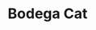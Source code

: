 ---
pid: LLG76
title: Bodega Cat
location_transcription: Brewerytown (Girard Ave)
zipcode: '19130'
outside_phl: 
neighborhood: Art Museum,Francisville
age: '15'
age_range: 13-19
instagram: 
image_file_name: LLG_76.jpg
proposal_transcription: In the wake of gentrification and the //hipster revolution,
  // hundreds of residents have been displaced. This wave of wealthy investors and
  even well meaning business owners has created a deeper divide between the predominantly
  racially segregated communities. The image of the bodega, however, represents an
  example of a business that brings communities together.
topic: Animals,Business,Unity,Gentrification,Race Ethnicity
topic_summary: 0, 0, 0, 0, 0
type: Sculpture Statue
keywords_other: bodega, Brewerytown, $, racial segregation
credit: Jillian Yum
image_labels: 
twitter: 
facebook: 
permalink: "/monuments/llg76/"
layout: item-page
---